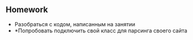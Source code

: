 ## Homework

- Разобраться с кодом, написанным на занятии
- *Попробовать подключить свой класс для парсинга своего сайта
